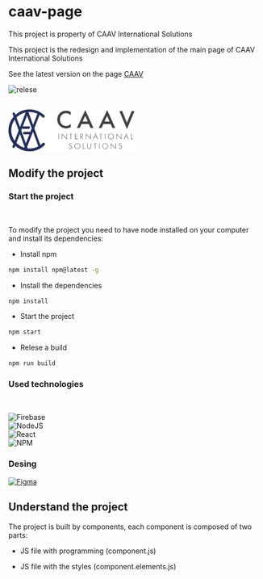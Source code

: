# caav-page

This project is property of CAAV International Solutions

This project is the redesign and implementation of the main page of CAAV International Solutions

See the latest version on the page [CAAV](https://caav.com.co)

![relese][relese]

<div >
<br />
  <a href="https://caav.com.co">
    <img src="src/Images/Logos/LogoOriginal.svg" alt="Logo" width="250" height="auto" align="left" >
    <br />
  </a>
  <br />
  <br />
  <br />
  <br />
</div>


## Modify the project

### Start the project
<br />

To modify the project you need to have node installed on your computer and install its dependencies:

- Install npm
```sh
npm install npm@latest -g
```
- Install the dependencies
```sh
npm install 
```
- Start the project 
```sh
npm start
```
- Relese a build
```sh
npm run build
```

### Used technologies
<br />

![Firebase][Firebase]<br />
![NodeJS][Node] <br />
![React][React]<br />
![NPM][Npm] <br />

### Desing
[![Figma][Figma]][FigmaUrl]





[Node]:https://img.shields.io/badge/node.js-606568?style=for-the-badge&logo=node.js&logoColor=7cce3c
[Npm]: https://img.shields.io/badge/NPM-606568.svg?style=for-the-badge&logo=npm&logoColor=cc3838
[React]:https://img.shields.io/badge/react-606568.svg?style=for-the-badge&logo=react&logoColor=%2361DAFB
[Firebase]: https://img.shields.io/badge/Firebase-606568?style=for-the-badge&logo=Firebase&logoColor=ffca2b
[relese]:https://img.shields.io/github/v/release/dsanchez-caav/caav-page?color=green&style=for-the-badge
[Figma]: https://img.shields.io/badge/figma-606568.svg?style=for-the-badge&logo=figma&logoColor=white
[FigmaUrl]:https://www.figma.com/file/k4IKsgHnz8hpomiqb3liOJ/Hi-Fi-Prototipe?node-id=2%3A320

## Understand the project

The project is built by components, each component is composed of two parts:

- JS file with programming (component.js)

- JS file with the styles (component.elements.js)
